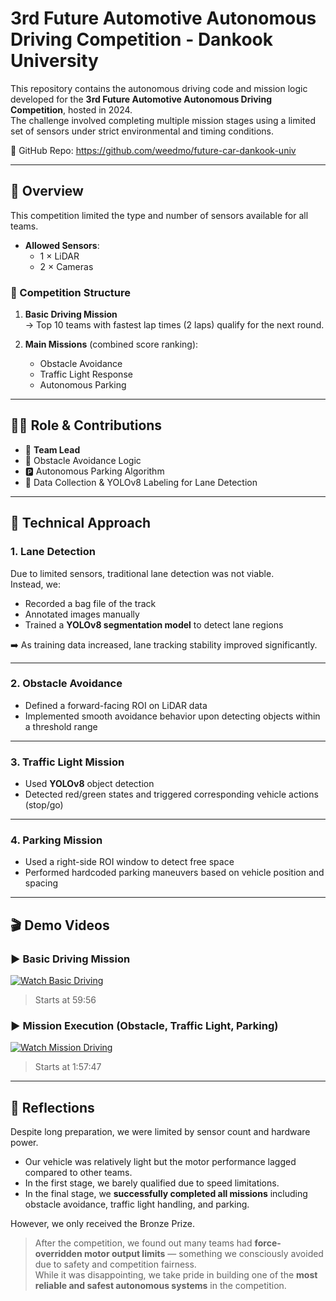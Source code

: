 # 3rd Future Automotive Autonomous Driving Competition - Dankook University

This repository contains the autonomous driving code and mission logic developed for the **3rd Future Automotive Autonomous Driving Competition**, hosted in 2024.  
The challenge involved completing multiple mission stages using a limited set of sensors under strict environmental and timing conditions.

🔗 GitHub Repo: https://github.com/weedmo/future-car-dankook-univ

---

## 🎯 Overview

This competition limited the type and number of sensors available for all teams.

- **Allowed Sensors**:
  - 1 × LiDAR
  - 2 × Cameras

### 🏁 Competition Structure

1. **Basic Driving Mission**  
   → Top 10 teams with fastest lap times (2 laps) qualify for the next round.

2. **Main Missions** (combined score ranking):
   - Obstacle Avoidance
   - Traffic Light Response
   - Autonomous Parking

---

## 👨‍💻 Role & Contributions

- 🧠 **Team Lead**
- 🧭 Obstacle Avoidance Logic
- 🅿️ Autonomous Parking Algorithm
- 🧾 Data Collection & YOLOv8 Labeling for Lane Detection

---

## 🧰 Technical Approach

### 1. Lane Detection  
Due to limited sensors, traditional lane detection was not viable.  
Instead, we:
- Recorded a bag file of the track
- Annotated images manually
- Trained a **YOLOv8 segmentation model** to detect lane regions

➡️ As training data increased, lane tracking stability improved significantly.

---

### 2. Obstacle Avoidance  
- Defined a forward-facing ROI on LiDAR data
- Implemented smooth avoidance behavior upon detecting objects within a threshold range

---

### 3. Traffic Light Mission  
- Used **YOLOv8** object detection
- Detected red/green states and triggered corresponding vehicle actions (stop/go)

---

### 4. Parking Mission  
- Used a right-side ROI window to detect free space
- Performed hardcoded parking maneuvers based on vehicle position and spacing

---

## 🎬 Demo Videos

### ▶️ Basic Driving Mission  
[![Watch Basic Driving](https://img.youtube.com/vi/FwGlec1eLXw/0.jpg)](https://youtu.be/FwGlec1eLXw?t=3596)  
> Starts at 59:56

### ▶️ Mission Execution (Obstacle, Traffic Light, Parking)  
[![Watch Mission Driving](https://img.youtube.com/vi/FwGlec1eLXw/0.jpg)](https://youtu.be/FwGlec1eLXw?t=7067)  
> Starts at 1:57:47

---

## 📝 Reflections

Despite long preparation, we were limited by sensor count and hardware power.  
- Our vehicle was relatively light but the motor performance lagged compared to other teams.
- In the first stage, we barely qualified due to speed limitations.
- In the final stage, we **successfully completed all missions** including obstacle avoidance, traffic light handling, and parking.

However, we only received the Bronze Prize.

> After the competition, we found out many teams had **force-overridden motor output limits** — something we consciously avoided due to safety and competition fairness.  
> While it was disappointing, we take pride in building one of the **most reliable and safest autonomous systems** in the competition.

